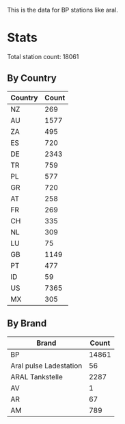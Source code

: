 This is the data for BP stations like aral.


# Stats

Total station count: 18061
## By Country

| Country | Count
| - | - 
| NZ | 269
| AU | 1577
| ZA | 495
| ES | 720
| DE | 2343
| TR | 759
| PL | 577
| GR | 720
| AT | 258
| FR | 269
| CH | 335
| NL | 309
| LU | 75
| GB | 1149
| PT | 477
| ID | 59
| US | 7365
| MX | 305
## By Brand

| Brand | Count
| - | - 
| BP | 14861
| Aral pulse Ladestation | 56
| ARAL Tankstelle | 2287
| AV | 1
| AR | 67
| AM | 789
